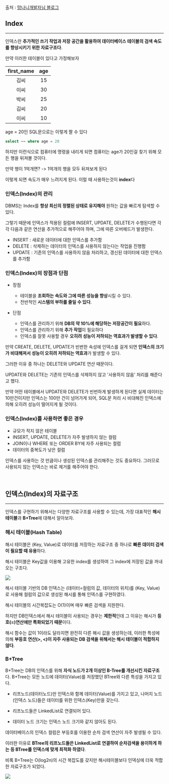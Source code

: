출처 : [망나니개발자님 블로그](https://mangkyu.tistory.com/96)

## Index

---

인덱스란 **추가적인 쓰기 작업과 저장 공간을 활용하여 데이터베이스 테이블의 검색 속도를 향상시키기 위한 자료구조다**.

만약 이러한 테이블이 있다고 가정해보자

|first_name|age|
|:---:|:---:|
|김씨|15|
|이씨|30|
|박씨|25|
|김씨|20|
|이씨|10|

age = 20인 SQL문으로는 이렇게 짤 수 있다
```SQL
select ~~ where age = 20
```
하지만 이런식으로 컴퓨터에 명령을 내리게 되면 컴퓨터는 age가 20인걸 찾기 위해 모든 행을
뒤져볼 것이다.

만약 행이 1억개면? -> 1억개의 행을 모두 뒤져보게 된다

이렇게 되면 속도가 매우 느려지게 된다. 이럴 때 사용하는것이 **index**다

### 인덱스(Index)의 관리

DBMS는 Index를 **항상 최신의 정렬된 상태로 유지해야** 원하는 값을 빠르게 탐색할 수 있다.

그렇기 때문에 인덱스가 적용된 컬럼에 INSERT, UPDATE, DELETE가 수행된다면 각각 다음과 같은 연산을 추가적으로 해주어야 하며, 그에 따른 오버헤드가 발생한다.

- INSERT : 새로운 데이터에 대한 인덱스를 추가함
- DELETE : 삭제하는 데이터의 인덱스를 사용하지 않는다는 작업을 진행함
- UPDATE : 기존의 인덱스를 사용하지 않음 처리하고, 갱신된 데이터에 대한 인덱스를 추가함

### 인덱스(Index)의 장점과 단점

- 장점
    - 테이블을 **조회하는 속도와 그에 따른 성능을 향상**시킬 수 있다.
    - 전반적인 **시스템의 부하를 줄일 수 있다**.

- 단점
    - 인덱스를 관리하기 위해 **DB의 약 10%에 해당하는 저장공간이 필요**하다.
    - 인덱스를 관리하기 위해 **추가 작업**이 필요하다
    - 인덱스를 잘못 사용할 경우 **오히려 성능이 저하되는 역효과가 발생할 수 있다**.

만약 CREATE, DELETE, UPDATE가 빈번한 속성에 인덱스를 걸게 되면
**인덱스의 크기가 비대해져서 성능이 오히려 저하되는 역효과**가 발생할 수 있다.

그러한 이유 중 하나는 DELETE와 UPDATE 연산 때문이다.

UPDATE와 DELETE는 기존의 인덱스를 삭제하지 않고 '사용하지 않음' 처리를 해준다고 했다.

만약 어떤 테이블에서 UPDATE와 DELETE가 빈번하게 발생하게 된다면 실제 데이터는 10만건이지만 인덱스는 100만 건이 넘어가게 되어, SQL문 처리 시 비대해진 인덱스에 의해 오히려 성능이 떨어지게 될 것이다.

### 인덱스(Index)를 사용하면 좋은 경우

- 규모가 작지 않은 테이블
- INSERT, UPDATE, DELETE가 자주 발생하지 않는 컬럼
- JOIN이나 WHERE 또는 ORDER BY에 자주 사용되는 컬럼
- 데이터의 중복도가 낮은 컬럼

인덱스를 사용하는 것 만큼이나 생성된 인덱스를 관리해주는 것도 중요하다. 그러므로 사용되지 않는 인덱스는 바로 제거를 해주어야 한다.

<br>

## 인덱스(Index)의 자료구조

---

인덱스를 구현하기 위해서는 다양한 자료구조를 사용할 수 있는데,
가장 대표적인 **해시 테이블**과 **B+Tree**에 대해서 알아보자.

### 해시 테이블(Hash Table)

해시 테이블은 (Key, Value)로 데이터를 저장하는 자료구조 중 하나로
**빠른 데이터 검색이 필요할 때 유용**하다.

해시 테이블은 Key값을 이용해 고유한 index를 생성하여 그 index에 저장된 값을 꺼내오는 구조다.

![](https://velog.velcdn.com/images/kimnow/post/2c0c1cac-95d4-434c-8b70-e79b41c76bd4/image.png)

해시 테이블 기반의 DB 인덱스는 (데이터=컬럼의 값, 데이터의 위치)를 (Key, Value)로 사용해
컬럼의 값으로 생성된 해시를 통해 인덱스를 구현하였다.

해시 테이블의 시간복잡도는 O(1)이며 매우 빠른 검색을 지원한다.

하지만 DB인덱스에서 해시 테이블이 사용되는 경우는 **제한적**인데 그 이유는 해시가 **등호(=)연산에만 특화되었기 때문**이다.

해시 함수는 값이 1이라도 달라지면 완전히 다른 해시 값을 생성하는데, 이러한 특성에 의해
**부등호 연산(>, <)이 자주 사용되는 DB 검색을 위해서는 해시 테이블이 적합하지 않다**.

### B+Tree

B+Tree는 DB의 인덱스를 위해 **자식 노드가 2개 이상인 B-Tree를 개선시킨 자료구조**다.
B+Tree는 모든 노드에 데이터(Value)를 저장했던 BTree와 다른 특성을 가지고 있다.

- 리프노드(데이터노드)만 인덱스와 함께 데이터(Value)를 가지고 있고, 나머지 노드(인덱스 노드)들은 데이터를 위한 인덱스(Key)만을 갖는다.

- 리프노드들은 LinkedList로 연결되어 있다.

- 데이터 노드 크기는 인덱스 노드 크기와 같지 않아도 된다.

데이터베이스의 인덱스 컬럼은 부등호를 이용한 순차 검색 연산이 자주 발생될 수 있다.

이러한 이유로 **BTree의 리프노드들은 LinkedList로 연결하여 순차검색을 용이하게 하는 등 BTree를 인덱스에 맞게 최적화 하였다**.

비록 B+Tree는 O(log2n)의 시간 복잡도를 갖지만 해시테이블보다 인덱싱에 더욱 적합한 자료구조가 되었다.

![](https://velog.velcdn.com/images/kimnow/post/b6b34785-0369-42d4-b616-e798534be958/image.png)

